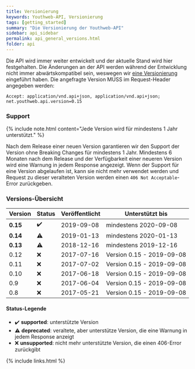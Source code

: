 ```yaml
---
title: Versionierung
keywords: Youthweb-API, Versionierung
tags: [getting_started]
summary: "Die Versionierung der Youthweb-API"
sidebar: api_sidebar
permalink: api_general_versions.html
folder: api
---
```


Die API wird immer weiter entwickelt und der aktuelle Stand wird hier festgehalten. Die Änderungen an der API werden während der Entwicklung nicht immer abwärtskompatibel sein, weswegen wir [eine Versionierung](http://semver.org/) eingeführt haben. Die angefragte Version MUSS im Request-Header angegeben werden:

`Accept: application/vnd.api+json, application/vnd.api+json; net.youthweb.api.version=0.15`

### Support

{% include note.html content="Jede Version wird für mindestens 1 Jahr unterstützt." %}

Nach dem Release einer neuen Version garantieren wir den Support der Version ohne Breaking Changes für mindestens 1 Jahr. Mindestens 6 Monaten nach dem Release und der Verfügbarkeit einer neueren Version wird eine Warnung in jedem Response angezeigt. Wenn der Support für eine Version abgelaufen ist, kann sie nicht mehr verwendet werden und Request zu dieser veralteten Version werden einen `406 Not Acceptable`-Error zurückgeben.

### Versions-Übersicht

| Version      | Status             | Veröffentlicht | Unterstützt bis           |
|--------------|--------------------|----------------|---------------------------|
| **0.15**     | :heavy_check_mark: | 2019-09-08     | mindestens 2020-09-08     |
| **0.14**     | :warning:          | 2019-01-13     | mindestens 2020-01-13     |
| **0.13**     | :warning:          | 2018-12-16     | mindestens 2019-12-16     |
| 0.12         | :x:                | 2017-07-16     | Version 0.15 - 2019-09-08 |
| 0.11         | :x:                | 2017-07-02     | Version 0.15 - 2019-09-08 |
| 0.10         | :x:                | 2017-06-18     | Version 0.15 - 2019-09-08 |
| 0.9          | :x:                | 2017-06-04     | Version 0.15 - 2019-09-08 |
| 0.8          | :x:                | 2017-05-21     | Version 0.15 - 2019-09-08 |

#### Status-Legende

- :heavy_check_mark: **supported**: unterstützte Version
- :warning: **deprecated**: veraltete, aber unterstütze Version, die eine Warnung in jedem Response anzeigt
- :x: **unsupported**: nicht mehr unterstützte Version, die einen 406-Error zurückgibt

{% include links.html %}
